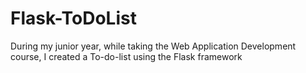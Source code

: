 # Flask-ToDoList
During my junior year, while taking the Web Application Development course, I created a To-do-list using the Flask framework
